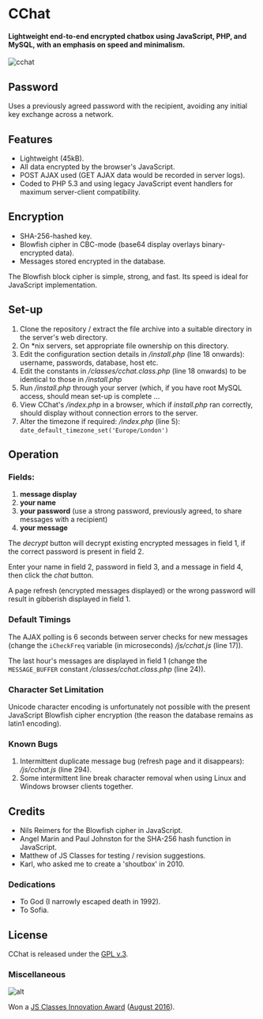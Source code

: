 
# CChat

#### Lightweight end-to-end encrypted chatbox using JavaScript, PHP, and MySQL, with an emphasis on speed and minimalism.

[1]: https://tinram.github.io/images/cchat.png
![cchat][1]


## Password

Uses a previously agreed password with the recipient, avoiding any initial key exchange across a network.


## Features

+ Lightweight (45kB).
+ All data encrypted by the browser's JavaScript.
+ POST AJAX used (GET AJAX data would be recorded in server logs).
+ Coded to PHP 5.3 and using legacy JavaScript event handlers for maximum server-client compatibility.


## Encryption

+ SHA-256-hashed key.
+ Blowfish cipher in CBC-mode (base64 display overlays binary-encrypted data).
+ Messages stored encrypted in the database.

The Blowfish block cipher is simple, strong, and fast. Its speed is ideal for JavaScript implementation.


## Set-up

1. Clone the repository / extract the file archive into a suitable directory in the server's web directory.
2. On *nix servers, set appropriate file ownership on this directory.
3. Edit the configuration section details in */install.php* (line 18 onwards): username, passwords, database, host etc.
4. Edit the constants in */classes/cchat.class.php* (line 18 onwards) to be identical to those in */install.php*
5. Run */install.php* through your server (which, if you have root MySQL access, should mean set-up is complete ...
6. View CChat's */index.php* in a browser, which if *install.php* ran correctly, should display without connection errors to the server.
7. Alter the timezone if required: */index.php* (line 5): `date_default_timezone_set('Europe/London')`


## Operation

### Fields:

1. **message display**
2. **your name**
3. **your password** (use a strong password, previously agreed, to share messages with a recipient)
4. **your message**

The *decrypt* button will decrypt existing encrypted messages in field 1, if the correct password is present in field 2.

Enter your name in field 2, password in field 3, and a message in field 4, then click the *chat* button.

A page refresh (encrypted messages displayed) or the wrong password will result in gibberish displayed in field 1.


### Default Timings

The AJAX polling is 6 seconds between server checks for new messages (change the `iCheckFreq` variable (in microseconds) */js/cchat.js* (line 17)).

The last hour's messages are displayed in field 1 (change the `MESSAGE_BUFFER` constant */classes/cchat.class.php* (line 24)).


### Character Set Limitation

Unicode character encoding is unfortunately not possible with the present JavaScript Blowfish cipher encryption (the reason the database remains as latin1 encoding).


### Known Bugs

1. Intermittent duplicate message bug (refresh page and it disappears): */js/cchat.js* (line 294).
2. Some intermittent line break character removal when using Linux and Windows browser clients together.


## Credits

+ Nils Reimers for the Blowfish cipher in JavaScript.
+ Angel Marin and Paul Johnston for the SHA-256 hash function in JavaScript.
+ Matthew of JS Classes for testing / revision suggestions.
+ Karl, who asked me to create a 'shoutbox' in 2010.


### Dedications

+ To God (I narrowly escaped death in 1992).
+ To Sofia.


## License

CChat is released under the [GPL v.3](https://www.gnu.org/licenses/gpl-3.0.html).


### Miscellaneous

![alt](http://www.jsclasses.org/award/innovation/winner.png "JS Classes Innovation Award")

Won a [JS Classes Innovation Award](http://www.jsclasses.org/award/innovation/) ([August 2016](http://www.jsclasses.org/package/513-JavaScript-Chat-system-that-exchanges-encrypted-messages.html)).

